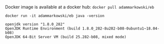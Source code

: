 Docker image is available at a docker hub:
`docker pull adammarkowski/eb`

```
docker run -it adammarkowski/eb java -version

openjdk version "1.8.0_282"
OpenJDK Runtime Environment (build 1.8.0_282-8u282-b08-0ubuntu1~18.04-b08)
OpenJDK 64-Bit Server VM (build 25.282-b08, mixed mode)
```
